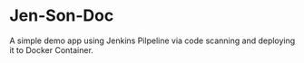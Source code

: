 # Jen-Son-Doc
A simple demo app using Jenkins Pilpeline via code scanning and deploying it to Docker Container.
